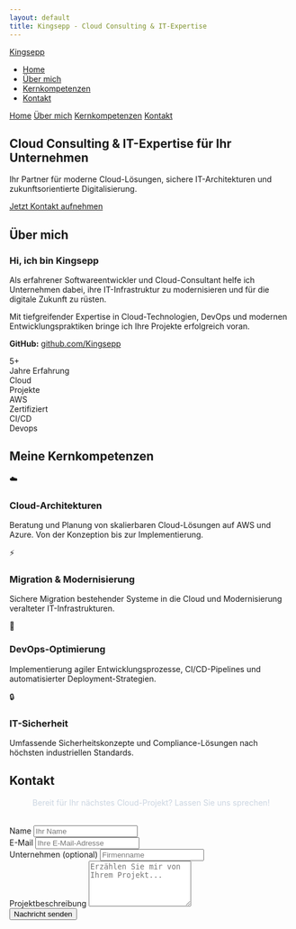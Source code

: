 ```yaml
---
layout: default
title: Kingsepp - Cloud Consulting & IT-Expertise
---
```


<nav class="nav">
  <div class="nav-container">
    <a href="/" class="logo">Kingsepp</a>
    <div class="hamburger">
      <span></span>
      <span></span>
      <span></span>
    </div>
    <ul class="nav-links">
      <li><a href="#home">Home</a></li>
      <li><a href="#about">Über mich</a></li>
      <li><a href="#services">Kernkompetenzen</a></li>
      <li><a href="#contact">Kontakt</a></li>
    </ul>
    <div class="nav-links-mobile">
      <a href="#home">Home</a>
      <a href="#about">Über mich</a>
      <a href="#services">Kernkompetenzen</a>
      <a href="#contact">Kontakt</a>
    </div>
  </div>
</nav>

<section id="home" class="hero">
  <div class="hero-background"></div>
  <div class="hero-content">
    <h1 class="hero-title">Cloud Consulting & IT-Expertise für Ihr Unternehmen</h1>
    <p class="hero-subtitle">
      Ihr Partner für moderne Cloud-Lösungen, sichere IT-Architekturen und
      zukunftsorientierte Digitalisierung.
    </p>
    <a href="#contact" class="cta-button">Jetzt Kontakt aufnehmen</a>
  </div>
</section>

<section id="about" class="section">
  <div class="container">
    <h2 class="section-title">Über mich</h2>
    <div class="about-grid">
      <div class="about-text">
        <h3>Hi, ich bin Kingsepp</h3>
        <p>Als erfahrener Softwareentwickler und Cloud-Consultant helfe ich Unternehmen dabei, ihre IT-Infrastruktur zu modernisieren und für die digitale Zukunft zu rüsten.</p>
        <p>Mit tiefgreifender Expertise in Cloud-Technologien, DevOps und modernen Entwicklungspraktiken bringe ich Ihre Projekte erfolgreich voran.</p>
        <p>
          <strong>GitHub:</strong>
          <a href="https://github.com/Kingsepp" target="_blank">github.com/Kingsepp</a>
        </p>
      </div>
      <div class="about-stats">
        <div class="stat-card">
          <div class="stat-number">5+</div>
          <div class="stat-label">Jahre Erfahrung</div>
        </div>
        <div class="stat-card">
          <div class="stat-number">Cloud</div>
          <div class="stat-label">Projekte</div>
        </div>
        <div class="stat-card">
          <div class="stat-number">AWS</div>
          <div class="stat-label">Zertifiziert</div>
        </div>
        <div class="stat-card">
          <div class="stat-number">CI/CD</div>
          <div class="stat-label">Devops</div>
        </div>
      </div>
    </div>
  </div>
</section>

<section id="services" class="section">
  <div class="container">
    <h2 class="section-title">Meine Kernkompetenzen</h2>
    <div class="services-grid">
      <div class="service-card">
        <div class="service-icon">☁️</div>
        <h3>Cloud-Architekturen</h3>
        <p>Beratung und Planung von skalierbaren Cloud-Lösungen auf AWS und Azure. Von der Konzeption bis zur Implementierung.</p>
      </div>
      <div class="service-card">
        <div class="service-icon">⚡</div>
        <h3>Migration & Modernisierung</h3>
        <p>Sichere Migration bestehender Systeme in die Cloud und Modernisierung veralteter IT-Infrastrukturen.</p>
      </div>
      <div class="service-card">
        <div class="service-icon">🔄</div>
        <h3>DevOps-Optimierung</h3>
        <p>Implementierung agiler Entwicklungsprozesse, CI/CD-Pipelines und automatisierter Deployment-Strategien.</p>
      </div>
      <div class="service-card">
        <div class="service-icon">🔒</div>
        <h3>IT-Sicherheit</h3>
        <p>Umfassende Sicherheitskonzepte und Compliance-Lösungen nach höchsten industriellen Standards.</p>
      </div>
    </div>
  </div>
</section>

<section id="contact" class="section">
  <div class="container">
    <h2 class="section-title">Kontakt</h2>
    <div class="contact-form">
      <p style="text-align: center; margin-bottom: 2rem; color: #cbd5e1;">
        Bereit für Ihr nächstes Cloud-Projekt? Lassen Sie uns sprechen!
      </p>
      <div class="form-group">
        <label for="name">Name</label>
        <input type="text" id="name" name="name" placeholder="Ihr Name" required>
      </div>
      <div class="form-group">
        <label for="email">E-Mail</label>
        <input type="email" id="email" name="email" placeholder="Ihre E-Mail-Adresse" required>
      </div>
      <div class="form-group">
        <label for="company">Unternehmen (optional)</label>
        <input type="text" id="company" name="company" placeholder="Firmenname">
      </div>
      <div class="form-group">
        <label for="message">Projektbeschreibung</label>
        <textarea id="message" name="message" rows="5" placeholder="Erzählen Sie mir von Ihrem Projekt..." required></textarea>
      </div>
      <button type="submit" class="submit-button">Nachricht senden</button>
    </div>
  </div>
</section>
